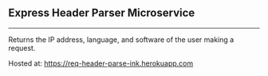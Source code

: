 ## Express Header Parser Microservice
-----

Returns the IP address, language, and software of the user making a request.

Hosted at:
https://req-header-parse-ink.herokuapp.com
